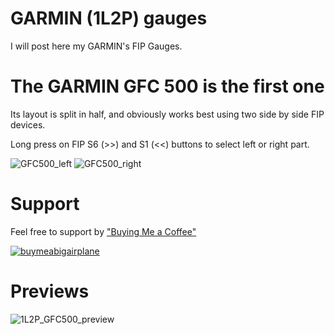 # GARMIN (1L2P) gauges

I will post here my GARMIN's FIP Gauges.

# The GARMIN GFC 500 is the first one
Its layout is split in half, and obviously works best using two side by side FIP devices.

Long press on FIP S6 (>>) and S1 (<<) buttons to select left or right part.

![GFC500_left](https://github.com/user-attachments/assets/fe96ba4a-54e0-4c85-be0b-8e0e04635bb3)
![GFC500_right](https://github.com/user-attachments/assets/292c2a25-defb-4c02-81f9-a66a79a7f19c)

# Support

Feel free to support by ["Buying Me a Coffee" ](https://buymeacoffee.com/1l2p)

[![buymeabigairplane](https://github.com/1l2p-dev/spad-fip-gauges/assets/26790042/db47cd19-976c-4e12-ae8c-80bd245a558b)](https://buymeacoffee.com/1l2p)

# Previews

![1L2P_GFC500_preview](https://github.com/user-attachments/assets/e3be8ed2-09b2-426b-83c6-d665791b219c)
